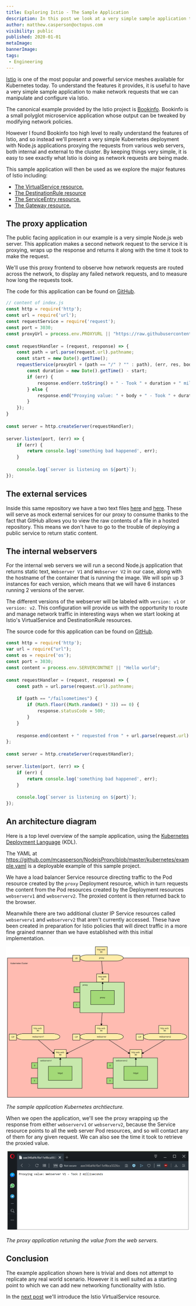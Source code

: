 ```yaml
---
title: Exploring Istio - The Sample Application
description: In this post we look at a very simple sample application that we'll use to explore the functionality of Istio.
author: matthew.casperson@octopus.com
visibility: public
published: 2020-01-01
metaImage:
bannerImage:
tags:
 - Engineering
---
```


[Istio](https://istio.io/) is one of the most popular and powerful service meshes available for Kubernetes today. To understand the features it provides, it is useful to have a very simple sample application to make network requests that we can manipulate and configure via Istio.

The canonical example provided by the Istio project is [Bookinfo](https://istio.io/docs/examples/bookinfo/). Bookinfo is a small polyglot microservice application whose output can be tweaked by modifying network policies.

However I found Bookinfo too high level to really understand the features of Istio, and so instead we'll present a very simple Kubernetes deployment with Node.js applications proxying the requests from various web servers, both internal and external to the cluster. By keeping things very simple, it is easy to see exactly what Istio is doing as network requests are being made.

This sample application will then be used as we explore the major features of Istio including:

* [The VirtualService resource.](/blog/2019-09/istio/istio-virtualservice/index.md)
* [The DestinationRule resource](/blog/2019-09/istio/istio-destinationrule/index.md)
* [The ServiceEntry resource.](/blog/2019-09/istio/istio-serviceentry/index.md)
* [The Gateway resource.](/blog/2019-09/istio/istio-gateway/index.md)

## The proxy application

The public facing application in our example is a very simple Node.js web server. This application makes a second network request to the service it is proxying, wraps up the response and returns it along with the time it took to make the request.

We'll use this proxy frontend to observe how network requests are routed across the network, to display any failed network requests, and to measure how long the requests took.

The code for this application can be found on [GitHub](https://github.com/mcasperson/NodejsProxy).

```javascript
// content of index.js
const http = require('http');
const url = require('url');
const requestService = require('request');
const port = 3030;
const proxyUrl = process.env.PROXYURL || "https://raw.githubusercontent.com/mcasperson/NodejsProxy/master/helloworld.txt";

const requestHandler = (request, response) => {
    const path = url.parse(request.url).pathname;
    const start = new Date().getTime();
    requestService(proxyUrl + (path == "/" ? "" : path), (err, res, body) => {
        const duration = new Date().getTime() - start;
        if (err) {
            response.end(err.toString() + " - Took " + duration + " milliseconds");
        } else {
            response.end("Proxying value: " + body + " - Took " + duration + " milliseconds");
        }
    });
}

const server = http.createServer(requestHandler);

server.listen(port, (err) => {
    if (err) {
        return console.log('something bad happened', err);
    }

    console.log(`server is listening on ${port}`);
});
```

## The external services

Inside this same repository we have a two text files [here](https://raw.githubusercontent.com/mcasperson/NodejsProxy/master/externalservice1.txt) and [here](https://raw.githubusercontent.com/mcasperson/NodejsProxy/master/externalservice2.txt). These will serve as mock external services for our proxy to consume thanks to the fact that GitHub allows you to view the raw contents of a file in a hosted repository. This means we don't have to go to the trouble of deploying a public service to return static content.

## The internal webservers

For the internal web servers we will run a second Node.js application that returns  static text, `Webserver V1` and `Webserver V2` in our case, along with the hostname of the container that is running the image. We will spin up 3 instances for each version, which means that we will have 6 instances running 2 versions of the server.

The different versions of the webserver will be labeled with `version: v1` or `version: v2`. This configuration will provide us with the opportunity to route and manage network traffic in interesting ways when we start looking at Istio's VirtualService and DestinationRule resources.

The source code for this application can be found on [GitHub](https://github.com/mcasperson/NodeJSWebServer).

```javascript
const http = require('http');
var url = require("url");
const os = require('os');
const port = 3030;
const content = process.env.SERVERCONTNET || "Hello world";

const requestHandler = (request, response) => {
    const path = url.parse(request.url).pathname;

    if (path == "/failsometimes") {
        if (Math.floor((Math.random() * 3)) == 0) {
            response.statusCode = 500;
        }
    }

    response.end(content + " requested from " + url.parse(request.url).pathname + " on " + os.hostname() + " with code " + response.statusCode);
};

const server = http.createServer(requestHandler);

server.listen(port, (err) => {
    if (err) {
        return console.log('something bad happened', err);
    }

    console.log(`server is listening on ${port}`);
});
```

## An architecture diagram

Here is a top level overview of the sample application, using the [Kubernetes Deployment Language](https://blog.openshift.com/kdl-notation-kubernetes-app-deploy/) (KDL).

The YAML at https://github.com/mcasperson/NodejsProxy/blob/master/kubernetes/example.yaml is a deployable example of this sample project.

We have a load balancer Service resource directing traffic to the Pod resource created by the `proxy` Deployment resource, which in turn requests the content from the Pod resources created by the Deployment resources `webserverv1` and `webserverv2`. The proxied content is then returned back to the browser.

Meanwhile there are two additional cluster IP Service resources called `webserverv1` and `webserverv2` that aren't currently accessed. These have been created in preparation for Istio policies that will direct traffic in a more fine grained manner than we have established with this initial implementation.

![](istio-sample.svg "width=500")

*The sample application Kubernetes archtiecture.*

When we open the application, we'll see the proxy wrapping up the response from either `webserverv1` or `webserverv2`, because the Service resource points to all the web server Pod resources, and so will contact any of them for any given request. We can also see the time it took to retrieve the proxied value.

![](output.png "width=500")

*The proxy application retuning the value from the web servers.*

## Conclusion

The example application shown here is trivial and does not attempt to replicate any real world scenario. However it is well suited as a starting point to which we can add new networking functionality with Istio.

In the [next post](/blog/2019-09/istio/istio-virtualservice/index.md) we'll introduce the Istio VirtualService resource.
